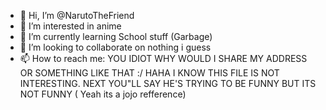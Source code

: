- 👋 Hi, I’m @NarutoTheFriend
- 👀 I’m interested in anime
- 🌱 I’m currently learning School stuff (Garbage)
- 💞️ I’m looking to collaborate on nothing i guess
- 📫 How to reach me: YOU IDIOT WHY WOULD I SHARE MY ADDRESS OR SOMETHING LIKE THAT :/
HAHA I KNOW THIS FILE IS  NOT INTERESTING. NEXT YOU"LL SAY HE'S TRYING TO BE FUNNY BUT ITS NOT FUNNY ( Yeah its a jojo refference)
<!---
NarutoTheFriend/NarutoTheFriend is a ✨ special ✨ repository because its `README.md` (this file) appears on your GitHub profile.
You can click the Preview link to take a look at your changes.
--->
